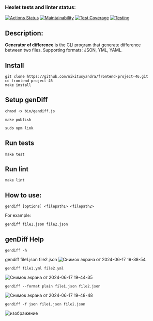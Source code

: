 ### Hexlet tests and linter status:
[![Actions Status](https://github.com/dgapchenko4/frontend-project-46/workflows/hexlet-check/badge.svg)](https://github.com/dgapchenko4/frontend-project-46/actions) [![Maintainability](https://api.codeclimate.com/v1/badges/c4d2c4250f0bfa36a786/maintainability)](https://codeclimate.com/github/dgapchenko4/frontend-project-46/maintainability) [![Test Coverage](https://api.codeclimate.com/v1/badges/c4d2c4250f0bfa36a786/test_coverage)](https://codeclimate.com/github/dgapchenko4/frontend-project-46/test_coverage) [![Testing](https://github.com/dgapchenko4/frontend-project-46/actions/workflows/node-check.yml/badge.svg)](https://github.com/dgapchenko4/frontend-project-46/actions/workflows/node-check.yml)

## Description:
**Generator of difference** is the CLI program that generate difference between two files. Supporting formats: JSON, YML, YAML.
## Install
```
git clone https://github.com/nikitusyandra/frontend-project-46.git
cd frontend-project-46
make install
```
## Setup genDiff

```
chmod +x bin/gendiff.js

make publish

sudo npm link
```

## Run tests

```make test```


## Run lint

```make lint```

## How to use:
```
gendiff [options] <filepath1> <filepath2>
```
For example:
```
gendiff file1.json file2.json
```

## genDiff Help

```
gendiff -h
```

gendiff file1.json file2.json
![Снимок экрана от 2024-06-17 19-38-54](https://asciinema.org/a/VG16xIhX9PgDoc91L5GXddZfE)

```
gendiff file1.yml file2.yml
```
![Снимок экрана от 2024-06-17 19-44-35](https://asciinema.org/a/HzxHuJLKwmLz399e9c2jjLx0v)

```
gendiff --format plain file1.json file2.json
```
![Снимок экрана от 2024-06-17 19-48-48](https://asciinema.org/a/NUpYFmB9KxkR26eqKo15JGtLh)

```
gendiff -f json file1.json file2.json
```
![изображение](https://asciinema.org/a/M0EFJny6u1K6IgbSMotlyulZ4)



